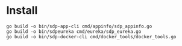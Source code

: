 # Install

```shell script
go build -o bin/sdp-app-cli cmd/appinfo/sdp_appinfo.go
go build -o bin/sdpeureka cmd/eureka/sdp_eureka.go
go build -o bin/sdp-docker-cli cmd/docker_tools/docker_tools.go
```